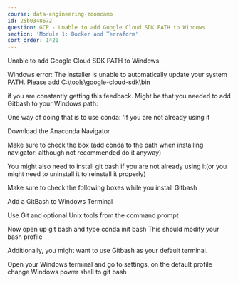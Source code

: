 ```yaml
---
course: data-engineering-zoomcamp
id: 25b0348672
question: GCP - Unable to add Google Cloud SDK PATH to Windows
section: 'Module 1: Docker and Terraform'
sort_order: 1420
---
```


Unable to add Google Cloud SDK PATH to Windows

Windows error: The installer is unable to automatically update your system PATH. Please add  C:\tools\google-cloud-sdk\bin

if you are constantly getting this feedback. Might be that you needed to add Gitbash to your Windows path:

One way of doing that is to use conda: ‘If you are not already using it

Download the Anaconda Navigator

Make sure to check the box (add conda to the path when installing navigator: although not recommended do it anyway)

You might also need to install git bash if you are not already using it(or you might need to uninstall it to reinstall it properly)

Make sure to check the following boxes while you install Gitbash

Add a GitBash to Windows Terminal

Use Git and optional Unix tools from the command prompt

Now open up git bash and type conda init bash This should modify your bash profile

Additionally, you might want to use Gitbash as your default terminal.

Open your Windows terminal and go to settings, on the default profile change Windows power shell to git bash

